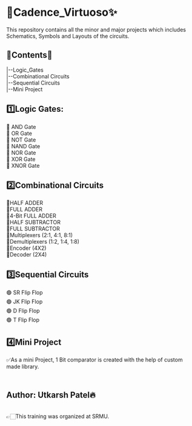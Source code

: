 # 🚀Cadence_Virtuoso✨
This repository contains all the minor and major projects which includes Schematics, Symbols and Layouts of the circuits.

## 💫Contents💫
|--Logic_Gates
<br>    |--Combinational Circuits
<br>    |--Sequential Circuits
<br>    |--Mini Project

## 1️⃣Logic Gates:
   🔸 AND Gate
<br>   🔸 OR Gate
<br>   🔸 NOT Gate
<br>   🔸 NAND Gate
<br>   🔸 NOR Gate
<br>   🔸 XOR Gate
<br>   🔸 XNOR Gate

## 2️⃣Combinational Circuits
🔹HALF ADDER
<br> 🔹FULL ADDER
<br> 🔹4-Bit FULL ADDER
<br> 🔹HALF SUBTRACTOR
<br> 🔹FULL SUBTRACTOR
<br> 🔹Multiplexers (2:1, 4:1, 8:1)
<br> 🔹Demultiplexers (1:2, 1:4, 1:8)
<br> 🔹Encoder (4X2)
<br> 🔹Decoder (2X4)

## 3️⃣Sequential Circuits
🟢 SR Flip Flop
<br> 🟢 JK Flip Flop
<br> 🟢 D Flip Flop
<br> 🟢 T Flip Flop

## 4️⃣Mini Project
✅As a mini Project, 1 Bit comparator is created with the help of custom made library.




##             </br>      Author: Utkarsh Patel🔥

<br> 👉🏻This training was organized at SRMU.
